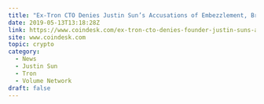 ```yaml
---
title: "Ex-Tron CTO Denies Justin Sun’s Accusations of Embezzlement, Bribery"
date: 2019-05-13T13:18:28Z
link: https://www.coindesk.com/ex-tron-cto-denies-founder-justin-suns-accusations-of-embezzlement-bribery?utm_medium=RSS&utm_source=hune
site: www.coindesk.com
topic: crypto
category:
  - News
  - Justin Sun
  - Tron
  - Volume Network
draft: false
---
```

